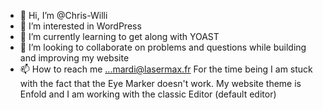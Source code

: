 - 👋 Hi, I’m @Chris-Willi
- 👀 I’m interested in WordPress
- 🌱 I’m currently learning to get along with YOAST
- 💞️ I’m looking to collaborate on problems and questions while building and improving my website
- 📫 How to reach me ...mardi@lasermax.fr
For the time being I am stuck with the fact that the Eye Marker doesn't work. My website theme is Enfold and I am working with the classic Editor (default editor)

